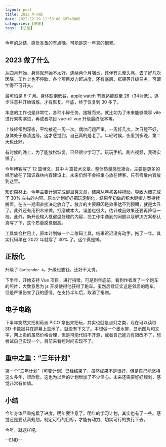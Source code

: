 ```yaml
---
layout: post
title: 2023 年小结
date: 2022-12-29 11:59:00 GMT+0800
categories: [随笔]
tags:  [总结]
---
```


今年的总结，感觉准备的有点晚。可能是这一年真的很累。

<!-- more -->

## 2023 做了什么

从四月开始，身体就开始不太好。连续两个月咽炎，还伴有头晕头痛，去了好几次医院。工作上也不停歇，各个项目发力赶进度，还有底层、框架等升级任务，可谓忙得不可开交。

最可怕是 6-7 月。身体跌倒低谷，apple watch 有氧适能跌至 26（34为低）。逐步注意并开始锻炼，才有恢复。年底，终于恢复到 30 多了。

年底的工作也是非常忙，各种小碎任务，接踵而来。就比如为了未来能够兼容 vite 进行架构演进，再或者项目 vue-cli vue 升级最终版本等。

上线经常到深夜，平均接近一周一次。偶尔问题严重，一周好几次。次日睡不好，身体处于崩溃边缘。这才感觉到，自己真的是老了。年轻时候，夜里到多晚，第二天也还好。

有时候的晚上，为了能放松恢复，已经很少学习了。玩玩手机、刷点视频，我确实懒了。

今年博客写了 12 篇博文，其中 4 篇技术文章。整体质量感觉凑合。主要是更多的经历放在了知识森林内容建设上。未来仍然不会把重心放在博客，只有零散内容放到这里。

知识森林上，今年主要计划完成键盘类文章，结果从年初各种拖延，导致大概完成了 30% 左右的内容。原本计划好好把玩定制化，结果年初做的积木键帽方案持续搁置，在五一期间直接决定放弃了。放弃的主要原因是效果达不到预期，就是太丑了。此外还有用积木来做，打磨成本大，误差也很大，估计成品效果还要再降低一档。此外，新开设输入框键盘处理的内容，把工作中遇到的问题以及解决方案都认真写了下，这个质量感觉很高。

工具集合栏目上，原本计划做一个二维码工具，结果迟迟没有动手，拖了一年。其实代码早在 2022 年就写了 30% 了。这个真是懒。

## 正版化

升级了 `Bartender 4`，升级也要钱，还好不太贵。

下半年，开始支持 Vue 项目，进行捐赠。可是到年底前，看到作者发了一个跑车的照片，大致意思为 js 开发使得他获得了跑车。虽然后续证实这是邻居的跑车，但是严重伤害了我的感情。在支持半年后，取消了捐赠。

## 电子电路

下半年突然又把树莓派 PICO 拿出来把玩，其实也就是点灯之类，现在可以读取 SD 卡数据并在屏幕上显示了。就没有下文了。本想做一个墨水屏，显示图片和文字，网上卖的虽然价格合理，但是可能代码不开源，或者自己能力有限改不了，想尝试自己实现一个。目前来看短时间实现不了。

## 重中之重：“三年计划”

第一个“三年计划”（可变计划）已经结束了，虽然成果不是很好，但是自己能坚持这么多年，很欣慰。这也为以后的计划增加了不少信心。未来还需要好好规划，感觉非常有价值。

## 小结

今年身体严重拖累了进度，明年要注意了。明年的学习计划，其实也有了一些。感觉还是要认真规划，制定可行的目标，才能有动力、切实可行的执行下去。

今年，就这样吧。


--END--